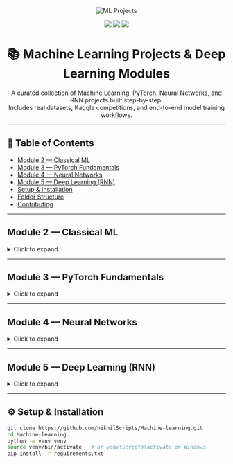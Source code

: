 <!-- PROJECT BANNER -->
<p align="center">
  <img src="https://img.shields.io/badge/Machine%20Learning%20Projects-%F0%9F%A4%96-blue?style=for-the-badge" alt="ML Projects">
</p>

<!-- BADGES -->
<p align="center">
  <img src="https://img.shields.io/github/last-commit/nikhilScripts/Machine-learning?color=green&style=flat-square">
  <img src="https://img.shields.io/github/repo-size/nikhilScripts/Machine-learning?color=orange&style=flat-square">
  <img src="https://img.shields.io/github/stars/nikhilScripts/Machine-learning?style=social">
</p>

<h1 align="center">📚 Machine Learning Projects & Deep Learning Modules</h1>

<p align="center">
A curated collection of Machine Learning, PyTorch, Neural Networks, and RNN projects built step-by-step.<br>
Includes real datasets, Kaggle competitions, and end-to-end model training workflows.
</p>

---

## 📌 Table of Contents
- [Module 2 — Classical ML](#module-2--classical-ml)
- [Module 3 — PyTorch Fundamentals](#module-3--pytorch-fundamentals)
- [Module 4 — Neural Networks](#module-4--neural-networks)
- [Module 5 — Deep Learning (RNN)](#module-5--deep-learning-rnn)
- [Setup & Installation](#setup--installation)
- [Folder Structure](#folder-structure)
- [Contributing](#contributing)

---

## Module 2 — Classical ML
<details>
<summary>Click to expand</summary>

### 📂 Projects
- **Heart Disease Prediction**  
  Logistic Regression, SVM, Random Forest with precision/recall metrics.  
  Dataset: *[Kaggle Link](https://www.kaggle.com/datasets)*

- **Loan Prediction**  
  Credit default classification with GridSearchCV.

- **Big Mart Sales**  
  Regression task predicting sales based on store/item features.

- **Breast Cancer Prediction**  
  Binary classification using k-fold cross-validation.

### 🛠 Concepts
- Linear Regression
- Logistic Regression
- Support Vector Machines
- Lasso Regression
- K-Fold Cross Validation
- Grid & Random Search
- Model Selection
- Precision, Recall, F1 Score

</details>

---

## Module 3 — PyTorch Fundamentals
<details>
<summary>Click to expand</summary>

- Working with **Tensors** (indexing, slicing, operations)
- PyTorch ↔ NumPy interoperability
- Training loop workflow (`Dataset`, `DataLoader`, `Model`, `Loss`, `Optimizer`)
- Using **CPU vs GPU** with `torch.device`

</details>

---

## Module 4 — Neural Networks
<details>
<summary>Click to expand</summary>

- Building models from scratch
- Activation functions (ReLU, Sigmoid, Tanh, Softmax)
- Multiclass classification
- Convolutional Neural Networks (CNN)
- Data augmentation with `torchvision`
- Saving & loading models (`torch.save` / `torch.load`)

</details>

---

## Module 5 — Deep Learning (RNN)
<details>
<summary>Click to expand</summary>

- RNN fundamentals (hidden states, sequences)
- Character-level classification  
  **Example:** Classifying names by origin using `nn.RNN` / `nn.LSTM`

</details>

---

## ⚙ Setup & Installation
```bash
git clone https://github.com/nikhilScripts/Machine-learning.git
cd Machine-learning
python -m venv venv
source venv/bin/activate   # or venv\Scripts\activate on Windows
pip install -r requirements.txt
